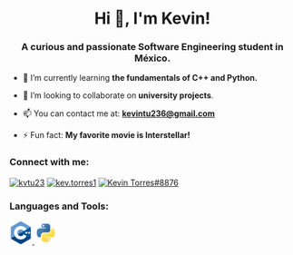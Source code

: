 <h1 align="center">Hi 👋, I'm Kevin!</h1>
<h3 align="center">A curious and passionate Software Engineering student in México.</h3>

- 🌱 I’m currently learning **the fundamentals of C++ and Python.**

- 👯 I’m looking to collaborate on **university projects**.

- 📫 You can contact me at: **kevintu236@gmail.com**

- ⚡ Fun fact: **My favorite movie is Interstellar!**

<h3 align="left">Connect with me:</h3>
<p align="left">
<a href="https://fb.com/kvtu23" target="blank"><img align="center" src="https://raw.githubusercontent.com/rahuldkjain/github-profile-readme-generator/master/src/images/icons/Social/facebook.svg" alt="kvtu23" height="30" width="40" /></a>
<a href="https://instagram.com/kev.torres1" target="blank"><img align="center" src="https://raw.githubusercontent.com/rahuldkjain/github-profile-readme-generator/master/src/images/icons/Social/instagram.svg" alt="kev.torres1" height="30" width="40" /></a>
<a href="https://discord.gg/Kevin Torres#8876" target="blank"><img align="center" src="https://raw.githubusercontent.com/rahuldkjain/github-profile-readme-generator/master/src/images/icons/Social/discord.svg" alt="Kevin Torres#8876" height="30" width="40" /></a>
</p>

<h3 align="left">Languages and Tools:</h3>
<p align="left"> <a href="https://www.w3schools.com/cpp/" target="_blank" rel="noreferrer"> <img src="https://raw.githubusercontent.com/devicons/devicon/master/icons/cplusplus/cplusplus-original.svg" alt="cplusplus" width="40" height="40"/> </a> <a href="https://www.python.org" target="_blank" rel="noreferrer"> <img src="https://raw.githubusercontent.com/devicons/devicon/master/icons/python/python-original.svg" alt="python" width="40" height="40"/> </a> </p>
